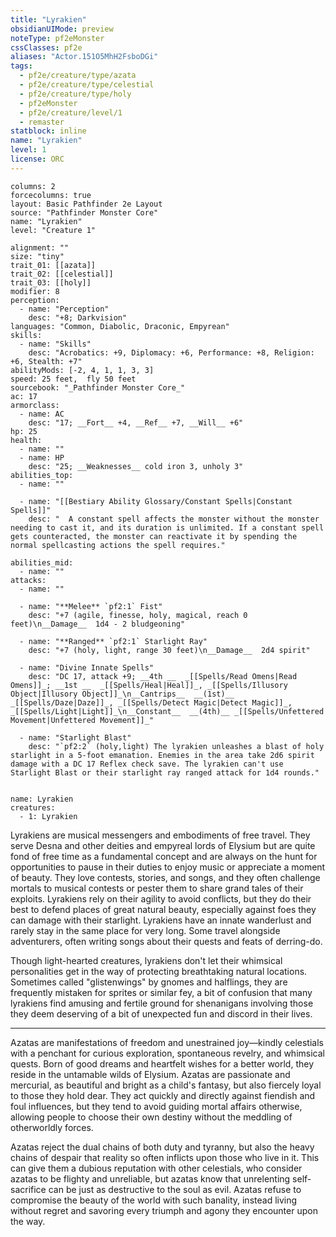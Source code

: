 ```yaml
---
title: "Lyrakien"
obsidianUIMode: preview
noteType: pf2eMonster
cssClasses: pf2e
aliases: "Actor.151O5MhH2FsboDGi" 
tags:
  - pf2e/creature/type/azata
  - pf2e/creature/type/celestial
  - pf2e/creature/type/holy
  - pf2eMonster
  - pf2e/creature/level/1
  - remaster
statblock: inline
name: "Lyrakien"
level: 1
license: ORC
---
```


```statblock
columns: 2
forcecolumns: true
layout: Basic Pathfinder 2e Layout
source: "Pathfinder Monster Core"
name: "Lyrakien"
level: "Creature 1"

alignment: ""
size: "tiny"
trait_01: [[azata]]
trait_02: [[celestial]]
trait_03: [[holy]]
modifier: 8
perception:
  - name: "Perception"
    desc: "+8; Darkvision"
languages: "Common, Diabolic, Draconic, Empyrean"
skills:
  - name: "Skills"
    desc: "Acrobatics: +9, Diplomacy: +6, Performance: +8, Religion: +6, Stealth: +7"
abilityMods: [-2, 4, 1, 1, 3, 3]
speed: 25 feet,  fly 50 feet
sourcebook: "_Pathfinder Monster Core_"
ac: 17
armorclass:
  - name: AC
    desc: "17; __Fort__ +4, __Ref__ +7, __Will__ +6"
hp: 25
health:
  - name: ""
  - name: HP
    desc: "25; __Weaknesses__ cold iron 3, unholy 3"
abilities_top:
  - name: ""

  - name: "[[Bestiary Ability Glossary/Constant Spells|Constant Spells]]"
    desc: "  A constant spell affects the monster without the monster needing to cast it, and its duration is unlimited. If a constant spell gets counteracted, the monster can reactivate it by spending the normal spellcasting actions the spell requires."

abilities_mid:
  - name: ""
attacks:
  - name: ""

  - name: "**Melee** `pf2:1` Fist"
    desc: "+7 (agile, finesse, holy, magical, reach 0 feet)\n__Damage__  1d4 - 2 bludgeoning"

  - name: "**Ranged** `pf2:1` Starlight Ray"
    desc: "+7 (holy, light, range 30 feet)\n__Damage__  2d4 spirit"

  - name: "Divine Innate Spells"
    desc: "DC 17, attack +9; __4th __  _[[Spells/Read Omens|Read Omens]]_; __1st __  _[[Spells/Heal|Heal]]_, _[[Spells/Illusory Object|Illusory Object]]_\n__Cantrips__  __(1st)__ _[[Spells/Daze|Daze]]_, _[[Spells/Detect Magic|Detect Magic]]_, _[[Spells/Light|Light]]_\n__Constant__  __(4th)__ _[[Spells/Unfettered Movement|Unfettered Movement]]_"

  - name: "Starlight Blast"
    desc: "`pf2:2` (holy,light) The lyrakien unleashes a blast of holy starlight in a 5-foot emanation. Enemies in the area take 2d6 spirit damage with a DC 17 Reflex check save. The lyrakien can't use Starlight Blast or their starlight ray ranged attack for 1d4 rounds."
 
```

```encounter-table
name: Lyrakien
creatures:
  - 1: Lyrakien
```



Lyrakiens are musical messengers and embodiments of free travel. They serve Desna and other deities and empyreal lords of Elysium but are quite fond of free time as a fundamental concept and are always on the hunt for opportunities to pause in their duties to enjoy music or appreciate a moment of beauty. They love contests, stories, and songs, and they often challenge mortals to musical contests or pester them to share grand tales of their exploits. Lyrakiens rely on their agility to avoid conflicts, but they do their best to defend places of great natural beauty, especially against foes they can damage with their starlight. Lyrakiens have an innate wanderlust and rarely stay in the same place for very long. Some travel alongside adventurers, often writing songs about their quests and feats of derring-do.

Though light-hearted creatures, lyrakiens don't let their whimsical personalities get in the way of protecting breathtaking natural locations. Sometimes called "glistenwings" by gnomes and halflings, they are frequently mistaken for sprites or similar fey, a bit of confusion that many lyrakiens find amusing and fertile ground for shenanigans involving those they deem deserving of a bit of unexpected fun and discord in their lives.

* * *

Azatas are manifestations of freedom and unestrained joy—kindly celestials with a penchant for curious exploration, spontaneous revelry, and whimsical quests. Born of good dreams and heartfelt wishes for a better world, they reside in the untamable wilds of Elysium. Azatas are passionate and mercurial, as beautiful and bright as a child's fantasy, but also fiercely loyal to those they hold dear. They act quickly and directly against fiendish and foul influences, but they tend to avoid guiding mortal affairs otherwise, allowing people to choose their own destiny without the meddling of otherworldly forces.

Azatas reject the dual chains of both duty and tyranny, but also the heavy chains of despair that reality so often inflicts upon those who live in it. This can give them a dubious reputation with other celestials, who consider azatas to be flighty and unreliable, but azatas know that unrelenting self-sacrifice can be just as destructive to the soul as evil. Azatas refuse to compromise the beauty of the world with such banality, instead living without regret and savoring every triumph and agony they encounter upon the way.
